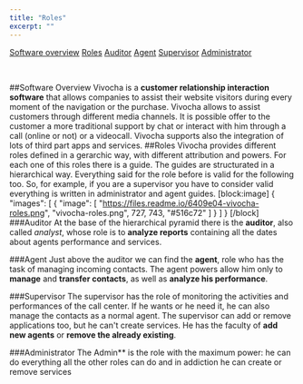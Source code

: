 ```yaml
---
title: "Roles"
excerpt: ""
---
```

[Software overview](#section-software-overview)
[Roles](#section-roles)
[Auditor](#section-auditor)
[Agent](#section-agent)
[Supervisor](#section-supervisor)
[Administrator](#section-administrator)

<br>

##Software Overview
Vivocha is a **customer relationship interaction software** that allows companies to assist their website visitors during every moment of the navigation or the purchase. Vivocha allows to assist customers through different media channels. It is possible offer to the customer a more traditional support by chat or interact with him through a call (online or not) or a videocall. Vivocha supports also the integration of lots of third part apps and services.
##Roles
Vivocha provides different roles defined in a gerarchic way, with different attribution and powers. For each one of this roles there is a guide. 
The guides are structurated in a hierarchical way. Everything said for the role before is valid for the following too. So, for example, if you are a supervisor you have to consider valid everything is written in administrator and agent guides. 
[block:image]
{
  "images": [
    {
      "image": [
        "https://files.readme.io/6409e04-vivocha-roles.png",
        "vivocha-roles.png",
        727,
        743,
        "#516c72"
      ]
    }
  ]
}
[/block]
###Auditor
At the base of the hierarchical pyramid there is the **auditor**, also called *analyst*, whose role is to **analyze reports** containing all the dates about agents performance and services.

###Agent
Just above the auditor we can find the **agent**, role who has the task of managing incoming contacts. The agent powers allow him only to **manage** and **transfer contacts**, as well as **analyze his performance**. 

###Supervisor
The supervisor has the role of monitoring the activities and performances of the call center. If he wants or he need it, he can also manage the contacts as a normal agent. The supervisor can add or remove applications too, but he can't create services. He has the faculty of **add new agents** or **remove the already existing**. 

###Administrator
The Admin** is the role with the maximum power: he can do everything all the other roles can do and in addiction he can create or remove services